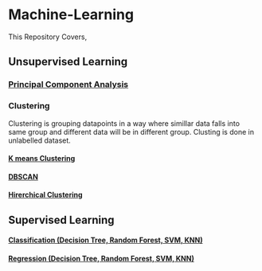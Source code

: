 # Machine-Learning

This Repository Covers,

## Unsupervised Learning
### <a href = "https://github.com/fahimabrar/Machine-Learning/blob/main/Unsupervised%20Learning/Principal_Component_Analysis.ipynb">Principal Component Analysis</a>

### Clustering
Clustering is grouping datapoints in a way where simillar data falls into same group and different data will be in different group. Clusting is done in unlabelled dataset.

#### <a href = 'https://github.com/fahimabrar/Machine-Learning/blob/main/Unsupervised%20Learning/KMeans_Clustering.ipynb'> K means Clustering</a>
#### <a href = 'https://github.com/fahimabrar/Machine-Learning/blob/main/Unsupervised%20Learning/DBSCAN.ipynb'> DBSCAN </a>
#### <a href = 'https://github.com/fahimabrar/Machine-Learning/blob/main/Unsupervised%20Learning/Hirerchical_Clustering.ipynb'> Hirerchical Clustering </a>

## Supervised Learning

#### <a href = 'https://github.com/fahimabrar/Machine-Learning/blob/main/Supervised%20Learning/Classification/C_DecisionTRee_Random_Forest_KNN_SVM.ipynb'> Classification (Decision Tree, Random Forest, SVM, KNN) </a>
#### <a href = 'https://github.com/fahimabrar/Machine-Learning/blob/main/Supervised%20Learning/Regression/Regression_(DecisionTRee%2CRandom_Forest%2CKNN%2CSVM).ipynb'> Regression (Decision Tree, Random Forest, SVM, KNN) </a>

